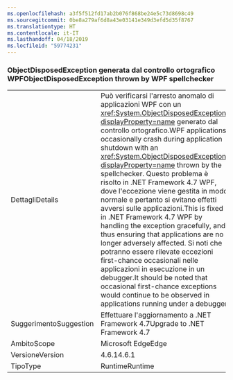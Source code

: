 ```yaml
---
ms.openlocfilehash: a3f5f512fd17ab2b076f868be24e5c73d8698c49
ms.sourcegitcommit: 0be8a279af6d8a43e03141e349d3efd5d35f8767
ms.translationtype: HT
ms.contentlocale: it-IT
ms.lasthandoff: 04/18/2019
ms.locfileid: "59774231"
---
```

### <a name="objectdisposedexception-thrown-by-wpf-spellchecker"></a><span data-ttu-id="86283-101">ObjectDisposedException generata dal controllo ortografico WPF</span><span class="sxs-lookup"><span data-stu-id="86283-101">ObjectDisposedException thrown by WPF spellchecker</span></span>

|   |   |
|---|---|
|<span data-ttu-id="86283-102">Dettagli</span><span class="sxs-lookup"><span data-stu-id="86283-102">Details</span></span>|<span data-ttu-id="86283-103">Può verificarsi l'arresto anomalo di applicazioni WPF con un <xref:System.ObjectDisposedException?displayProperty=name> generato dal controllo ortografico.</span><span class="sxs-lookup"><span data-stu-id="86283-103">WPF applications occasionally crash during application shutdown with an <xref:System.ObjectDisposedException?displayProperty=name> thrown by the spellchecker.</span></span> <span data-ttu-id="86283-104">Questo problema è risolto in .NET Framework 4.7 WPF, dove l'eccezione viene gestita in modo normale e pertanto si evitano effetti avversi sulle applicazioni.</span><span class="sxs-lookup"><span data-stu-id="86283-104">This is fixed in .NET Framework 4.7 WPF by handling the exception gracefully, and thus ensuring that applications are no longer adversely affected.</span></span> <span data-ttu-id="86283-105">Si noti che potranno essere rilevate eccezioni first-chance occasionali nelle applicazioni in esecuzione in un debugger.</span><span class="sxs-lookup"><span data-stu-id="86283-105">It should be noted that occasional first-chance exceptions would continue to be observed in applications running under a debugger.</span></span>|
|<span data-ttu-id="86283-106">Suggerimento</span><span class="sxs-lookup"><span data-stu-id="86283-106">Suggestion</span></span>|<span data-ttu-id="86283-107">Effettuare l'aggiornamento a .NET Framework 4.7</span><span class="sxs-lookup"><span data-stu-id="86283-107">Upgrade to .NET Framework 4.7</span></span>|
|<span data-ttu-id="86283-108">Ambito</span><span class="sxs-lookup"><span data-stu-id="86283-108">Scope</span></span>|<span data-ttu-id="86283-109">Microsoft Edge</span><span class="sxs-lookup"><span data-stu-id="86283-109">Edge</span></span>|
|<span data-ttu-id="86283-110">Versione</span><span class="sxs-lookup"><span data-stu-id="86283-110">Version</span></span>|<span data-ttu-id="86283-111">4.6.1</span><span class="sxs-lookup"><span data-stu-id="86283-111">4.6.1</span></span>|
|<span data-ttu-id="86283-112">Tipo</span><span class="sxs-lookup"><span data-stu-id="86283-112">Type</span></span>|<span data-ttu-id="86283-113">Runtime</span><span class="sxs-lookup"><span data-stu-id="86283-113">Runtime</span></span>|

